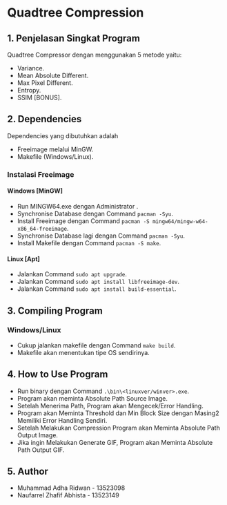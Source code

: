 # Quadtree Compression 

## 1. Penjelasan Singkat Program
Quadtree Compressor dengan menggunakan 5 metode yaitu:
- Variance.
- Mean Absolute Different.
- Max Pixel Different.
- Entropy.
- SSIM [BONUS].

## 2. Dependencies
Dependencies yang dibutuhkan adalah
- Freeimage melalui MinGW.
- Makefile (Windows/Linux).

### Instalasi Freeimage
#### Windows [MinGW]
- Run MINGW64.exe dengan Administrator .
- Synchronise Database dengan Command  ``pacman -Syu``.
- Install Freeimage dengan Command ``pacman -S mingw64/mingw-w64-x86_64-freeimage``.
- Synchronise Database lagi dengan Command ``pacman -Syu``.
- Install Makefile dengan Command ``pacman -S make``.

#### Linux [Apt]
- Jalankan Command ``sudo apt upgrade``.
- Jalankan Command ``sudo apt install libfreeimage-dev``.
- Jalankan Command ``sudo apt install build-essential``.

## 3. Compiling Program
### Windows/Linux
- Cukup jalankan makefile dengan Command ``make build``.
- Makefile akan menentukan tipe OS sendirinya.

## 4. How to Use Program
- Run binary dengan Command ``.\bin\<linuxver/winver>.exe``.
- Program akan meminta Absolute Path Source Image.
- Setelah Menerima Path, Program akan Mengecek/Error Handling.
- Program akan Meminta Threshold dan Min Block Size dengan Masing2 Memiliki Error Handling Sendiri.
- Setelah Melakukan Compression Program akan Meminta Absolute Path Output Image.
- Jika ingin Melakukan Generate GIF, Program akan Meminta Absolute Path Output GIF.

## 5. Author
- Muhammad Adha Ridwan - 13523098
- Naufarrel Zhafif Abhista - 13523149
